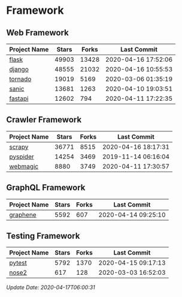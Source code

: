 # Framework

## Web Framework

| Project Name | Stars | Forks | Last Commit |
| ------------ | ----- | ----- | ----------- |
| [flask](https://github.com/pallets/flask) | 49903 | 13428 | 2020-04-16 17:52:06 |
| [django](https://github.com/django/django) | 48555 | 21032 | 2020-04-16 10:55:53 |
| [tornado](https://github.com/tornadoweb/tornado) | 19019 | 5169 | 2020-03-06 01:35:19 |
| [sanic](https://github.com/huge-success/sanic) | 13681 | 1263 | 2020-04-10 19:03:51 |
| [fastapi](https://github.com/tiangolo/fastapi) | 12602 | 794 | 2020-04-11 17:22:35 |

## Crawler Framework

| Project Name | Stars | Forks | Last Commit |
| ------------ | ----- | ----- | ----------- |
| [scrapy](https://github.com/scrapy/scrapy) | 36771 | 8515 | 2020-04-16 18:17:31 |
| [pyspider](https://github.com/binux/pyspider) | 14254 | 3469 | 2019-11-14 06:16:04 |
| [webmagic](https://github.com/code4craft/webmagic) | 8880 | 3749 | 2020-04-11 17:30:57 |

## GraphQL Framework

| Project Name | Stars | Forks | Last Commit |
| ------------ | ----- | ----- | ----------- |
| [graphene](https://github.com/graphql-python/graphene) | 5592 | 607 | 2020-04-14 09:25:10 |

## Testing Framework

| Project Name | Stars | Forks | Last Commit |
| ------------ | ----- | ----- | ----------- |
| [pytest](https://github.com/pytest-dev/pytest) | 5792 | 1370 | 2020-04-15 09:17:13 |
| [nose2](https://github.com/nose-devs/nose2) | 617 | 128 | 2020-03-03 16:52:03 |

*Update Date: 2020-04-17T06:00:31*